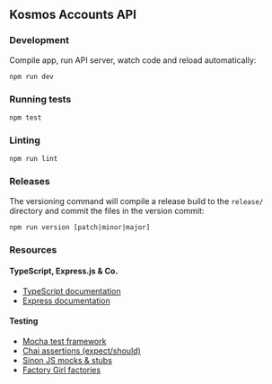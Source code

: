## Kosmos Accounts API

### Development

Compile app, run API server, watch code and reload automatically:

    npm run dev

### Running tests

    npm test

### Linting

    npm run lint

### Releases

The versioning command will compile a release build to the `release/` directory
and commit the files in the version commit:

    npm run version [patch|minor|major]

### Resources

#### TypeScript, Express.js & Co.

* [TypeScript documentation](https://www.typescriptlang.org/docs/)
* [Express documentation](https://expressjs.com/)

#### Testing

* [Mocha test framework](https://mochajs.org/#getting-started)
* [Chai assertions (expect/should)](https://www.chaijs.com/api/bdd/)
* [Sinon JS mocks & stubs](https://sinonjs.org/releases/v7.1.1/)
* [Factory Girl factories](https://github.com/aexmachina/factory-girl#readme)
